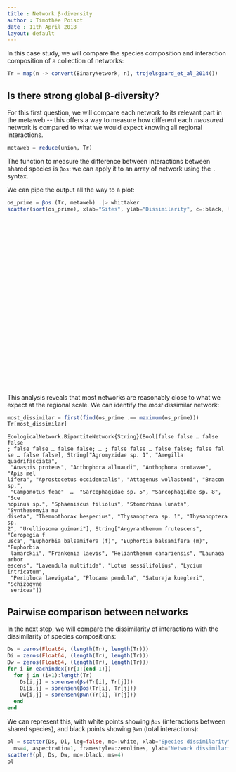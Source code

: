 ```yaml
---
title : Network β-diversity
author : Timothée Poisot
date : 11th April 2018
layout: default
---
```





In this case study, we will compare the species composition and interaction
composition of a collection of networks:

````julia
Tr = map(n -> convert(BinaryNetwork, n), trojelsgaard_et_al_2014())
````





## Is there strong global β-diversity?

For this first question, we will compare each network to its relevant part in
the metaweb -- this offers a way to measure how different each *measured*
network is compared to what we would expect knowing all regional interactions.

````julia
metaweb = reduce(union, Tr)
````





The function to measure the difference between interactions between shared
species is `βos`: we can apply it to an array of network using the `.` syntax.

We can pipe the output all the way to a plot:

````julia
os_prime = βos.(Tr, metaweb) .|> whittaker
scatter(sort(os_prime), xlab="Sites", ylab="Dissimilarity", c=:black, leg=false)
````



<div id="6b4bf2f9-98aa-4fa3-a27b-5ff1957da220" style="width:576px;height:384px;"></div>
<script>
PLOT = document.getElementById('6b4bf2f9-98aa-4fa3-a27b-5ff1957da220');
Plotly.plot(PLOT, [{"showlegend":true,"mode":"markers","xaxis":"x1","colorbar":{"title":""},"marker":{"symbol":"circle","color":["rgba(0, 0, 0, 1.000)","rgba(0, 0, 0, 1.000)","rgba(0, 0, 0, 1.000)","rgba(0, 0, 0, 1.000)","rgba(0, 0, 0, 1.000)","rgba(0, 0, 0, 1.000)","rgba(0, 0, 0, 1.000)","rgba(0, 0, 0, 1.000)","rgba(0, 0, 0, 1.000)","rgba(0, 0, 0, 1.000)","rgba(0, 0, 0, 1.000)","rgba(0, 0, 0, 1.000)","rgba(0, 0, 0, 1.000)","rgba(0, 0, 0, 1.000)"],"line":{"color":["rgba(0, 0, 0, 1.000)","rgba(0, 0, 0, 1.000)","rgba(0, 0, 0, 1.000)","rgba(0, 0, 0, 1.000)","rgba(0, 0, 0, 1.000)","rgba(0, 0, 0, 1.000)","rgba(0, 0, 0, 1.000)","rgba(0, 0, 0, 1.000)","rgba(0, 0, 0, 1.000)","rgba(0, 0, 0, 1.000)","rgba(0, 0, 0, 1.000)","rgba(0, 0, 0, 1.000)","rgba(0, 0, 0, 1.000)","rgba(0, 0, 0, 1.000)"],"width":1},"size":8},"y":[0.04895104895104896,0.17985611510791366,0.2139303482587065,0.21739130434782616,0.22535211267605626,0.2883435582822085,0.2919254658385093,0.30434782608695654,0.30927835051546393,0.323943661971831,0.32773109243697474,0.3491525423728814,0.3491525423728814,0.3568281938325992],"type":"scatter","name":"y1","yaxis":"y1","x":[1,2,3,4,5,6,7,8,9,10,11,12,13,14]}], {"showlegend":false,"paper_bgcolor":"rgba(255, 255, 255, 1.000)","xaxis1":{"showticklabels":true,"gridwidth":0.5,"tickvals":[2.5,5.0,7.5,10.0,12.5],"visible":true,"ticks":"inside","range":[0.61,14.39],"domain":[0.09508739792942547,0.9931649168853893],"tickmode":"array","linecolor":"rgba(0, 0, 0, 1.000)","showgrid":true,"title":"Sites","mirror":false,"tickangle":0,"showline":true,"gridcolor":"rgba(0, 0, 0, 0.100)","titlefont":{"color":"rgba(0, 0, 0, 1.000)","family":"sans-serif","size":15},"tickcolor":"rgb(0, 0, 0)","ticktext":["2.5","5.0","7.5","10.0","12.5"],"zeroline":false,"type":"-","tickfont":{"color":"rgba(0, 0, 0, 1.000)","family":"sans-serif","size":11},"zerolinecolor":"rgba(0, 0, 0, 1.000)","anchor":"y1"},"annotations":[],"height":384,"margin":{"l":0,"b":20,"r":0,"t":20},"plot_bgcolor":"rgba(255, 255, 255, 1.000)","yaxis1":{"showticklabels":true,"gridwidth":0.5,"tickvals":[0.05,0.1,0.15000000000000002,0.2,0.25,0.30000000000000004,0.35000000000000003],"visible":true,"ticks":"inside","range":[0.03971473460460245,0.36606450817904573],"domain":[0.07897368948673088,0.989747375328084],"tickmode":"array","linecolor":"rgba(0, 0, 0, 1.000)","showgrid":true,"title":"Dissimilarity","mirror":false,"tickangle":0,"showline":true,"gridcolor":"rgba(0, 0, 0, 0.100)","titlefont":{"color":"rgba(0, 0, 0, 1.000)","family":"sans-serif","size":15},"tickcolor":"rgb(0, 0, 0)","ticktext":["0.05","0.10","0.15","0.20","0.25","0.30","0.35"],"zeroline":false,"type":"-","tickfont":{"color":"rgba(0, 0, 0, 1.000)","family":"sans-serif","size":11},"zerolinecolor":"rgba(0, 0, 0, 1.000)","anchor":"x1"},"width":576});
</script>




This analysis reveals that most networks are reasonably close to what we expect
at the regional scale. We can identify the *most* dissimilar network:

````julia
most_dissimilar = first(find(os_prime .== maximum(os_prime)))
Tr[most_dissimilar]
````


````
EcologicalNetwork.BipartiteNetwork{String}(Bool[false false … false false
; false false … false false; … ; false false … false false; false fal
se … false false], String["Agromyzidae sp. 1", "Amegilla quadrifasciata",
 "Anaspis proteus", "Anthophora alluaudi", "Anthophora orotavae", "Apis mel
lifera", "Aprostocetus occidentalis", "Attagenus wollastoni", "Bracon sp.",
 "Camponotus feae"  …  "Sarcophagidae sp. 5", "Sarcophagidae sp. 8", "Sce
nopinus sp.", "Sphaeniscus filiolus", "Stomorhina lunata", "Synthesomyia nu
diseta", "Themnothorax hesperius", "Thysanoptera sp. 1", "Thysanoptera sp. 
2", "Urelliosoma guimari"], String["Argyranthemum frutescens", "Ceropegia f
usca", "Euphorbia balsamifera (f)", "Euphorbia balsamifera (m)", "Euphorbia
 lamarckii", "Frankenia laevis", "Helianthemum canariensis", "Launaea arbor
escens", "Lavendula multifida", "Lotus sessilifolius", "Lycium intricatum",
 "Periploca laevigata", "Plocama pendula", "Satureja kuegleri", "Schizogyne
 sericea"])
````





## Pairwise comparison between networks

In the next step, we will compare the dissimilarity of interactions with the
dissimilarity of species compositions:

````julia
Ds = zeros(Float64, (length(Tr), length(Tr)))
Di = zeros(Float64, (length(Tr), length(Tr)))
Dw = zeros(Float64, (length(Tr), length(Tr)))
for i in eachindex(Tr[1:(end-1)])
  for j in (i+1):length(Tr)
    Ds[i,j] = sorensen(βs(Tr[i], Tr[j]))
    Di[i,j] = sorensen(βos(Tr[i], Tr[j]))
    Dw[i,j] = sorensen(βwn(Tr[i], Tr[j]))
  end
end
````





We can represent this, with white points showing `βos` (interactions between
shared species), and black points showing `βwn` (total interactions):

````julia
pl = scatter(Ds, Di, leg=false, mc=:white, xlab="Species dissimilarity",
  ms=4, aspectratio=1, framestyle=:zerolines, ylab="Network dissimilarity")
scatter!(pl, Ds, Dw, mc=:black, ms=4)
pl
````



<div id="af5c252b-aaa1-40b4-994c-7e1396ab7766" style="width:576px;height:384px;"></div>
<script>
PLOT = document.getElementById('af5c252b-aaa1-40b4-994c-7e1396ab7766');
Plotly.plot(PLOT, [{"showlegend":true,"mode":"markers","xaxis":"x1","colorbar":{"title":""},"marker":{"symbol":"circle","color":["rgba(255, 255, 255, 1.000)","rgba(255, 255, 255, 1.000)","rgba(255, 255, 255, 1.000)","rgba(255, 255, 255, 1.000)","rgba(255, 255, 255, 1.000)","rgba(255, 255, 255, 1.000)","rgba(255, 255, 255, 1.000)","rgba(255, 255, 255, 1.000)","rgba(255, 255, 255, 1.000)","rgba(255, 255, 255, 1.000)","rgba(255, 255, 255, 1.000)","rgba(255, 255, 255, 1.000)","rgba(255, 255, 255, 1.000)","rgba(255, 255, 255, 1.000)"],"line":{"color":["rgba(0, 0, 0, 1.000)","rgba(0, 0, 0, 1.000)","rgba(0, 0, 0, 1.000)","rgba(0, 0, 0, 1.000)","rgba(0, 0, 0, 1.000)","rgba(0, 0, 0, 1.000)","rgba(0, 0, 0, 1.000)","rgba(0, 0, 0, 1.000)","rgba(0, 0, 0, 1.000)","rgba(0, 0, 0, 1.000)","rgba(0, 0, 0, 1.000)","rgba(0, 0, 0, 1.000)","rgba(0, 0, 0, 1.000)","rgba(0, 0, 0, 1.000)"],"width":1},"size":8},"y":[0.0,0.0,0.0,0.0,0.0,0.0,0.0,0.0,0.0,0.0,0.0,0.0,0.0,0.0],"type":"scatter","name":"y1","yaxis":"y1","x":[0.0,0.0,0.0,0.0,0.0,0.0,0.0,0.0,0.0,0.0,0.0,0.0,0.0,0.0]},{"showlegend":true,"mode":"markers","xaxis":"x1","colorbar":{"title":""},"marker":{"symbol":"circle","color":["rgba(255, 255, 255, 1.000)","rgba(255, 255, 255, 1.000)","rgba(255, 255, 255, 1.000)","rgba(255, 255, 255, 1.000)","rgba(255, 255, 255, 1.000)","rgba(255, 255, 255, 1.000)","rgba(255, 255, 255, 1.000)","rgba(255, 255, 255, 1.000)","rgba(255, 255, 255, 1.000)","rgba(255, 255, 255, 1.000)","rgba(255, 255, 255, 1.000)","rgba(255, 255, 255, 1.000)","rgba(255, 255, 255, 1.000)","rgba(255, 255, 255, 1.000)"],"line":{"color":["rgba(0, 0, 0, 1.000)","rgba(0, 0, 0, 1.000)","rgba(0, 0, 0, 1.000)","rgba(0, 0, 0, 1.000)","rgba(0, 0, 0, 1.000)","rgba(0, 0, 0, 1.000)","rgba(0, 0, 0, 1.000)","rgba(0, 0, 0, 1.000)","rgba(0, 0, 0, 1.000)","rgba(0, 0, 0, 1.000)","rgba(0, 0, 0, 1.000)","rgba(0, 0, 0, 1.000)","rgba(0, 0, 0, 1.000)","rgba(0, 0, 0, 1.000)"],"width":1},"size":8},"y":[0.5,0.0,0.0,0.0,0.0,0.0,0.0,0.0,0.0,0.0,0.0,0.0,0.0,0.0],"type":"scatter","name":"y2","yaxis":"y1","x":[0.15384615384615385,0.0,0.0,0.0,0.0,0.0,0.0,0.0,0.0,0.0,0.0,0.0,0.0,0.0]},{"showlegend":true,"mode":"markers","xaxis":"x1","colorbar":{"title":""},"marker":{"symbol":"circle","color":["rgba(255, 255, 255, 1.000)","rgba(255, 255, 255, 1.000)","rgba(255, 255, 255, 1.000)","rgba(255, 255, 255, 1.000)","rgba(255, 255, 255, 1.000)","rgba(255, 255, 255, 1.000)","rgba(255, 255, 255, 1.000)","rgba(255, 255, 255, 1.000)","rgba(255, 255, 255, 1.000)","rgba(255, 255, 255, 1.000)","rgba(255, 255, 255, 1.000)","rgba(255, 255, 255, 1.000)","rgba(255, 255, 255, 1.000)","rgba(255, 255, 255, 1.000)"],"line":{"color":["rgba(0, 0, 0, 1.000)","rgba(0, 0, 0, 1.000)","rgba(0, 0, 0, 1.000)","rgba(0, 0, 0, 1.000)","rgba(0, 0, 0, 1.000)","rgba(0, 0, 0, 1.000)","rgba(0, 0, 0, 1.000)","rgba(0, 0, 0, 1.000)","rgba(0, 0, 0, 1.000)","rgba(0, 0, 0, 1.000)","rgba(0, 0, 0, 1.000)","rgba(0, 0, 0, 1.000)","rgba(0, 0, 0, 1.000)","rgba(0, 0, 0, 1.000)"],"width":1},"size":8},"y":[0.5,0.6666666666666666,0.0,0.0,0.0,0.0,0.0,0.0,0.0,0.0,0.0,0.0,0.0,0.0],"type":"scatter","name":"y3","yaxis":"y1","x":[0.23853211009174313,0.22,0.0,0.0,0.0,0.0,0.0,0.0,0.0,0.0,0.0,0.0,0.0,0.0]},{"showlegend":true,"mode":"markers","xaxis":"x1","colorbar":{"title":""},"marker":{"symbol":"circle","color":["rgba(255, 255, 255, 1.000)","rgba(255, 255, 255, 1.000)","rgba(255, 255, 255, 1.000)","rgba(255, 255, 255, 1.000)","rgba(255, 255, 255, 1.000)","rgba(255, 255, 255, 1.000)","rgba(255, 255, 255, 1.000)","rgba(255, 255, 255, 1.000)","rgba(255, 255, 255, 1.000)","rgba(255, 255, 255, 1.000)","rgba(255, 255, 255, 1.000)","rgba(255, 255, 255, 1.000)","rgba(255, 255, 255, 1.000)","rgba(255, 255, 255, 1.000)"],"line":{"color":["rgba(0, 0, 0, 1.000)","rgba(0, 0, 0, 1.000)","rgba(0, 0, 0, 1.000)","rgba(0, 0, 0, 1.000)","rgba(0, 0, 0, 1.000)","rgba(0, 0, 0, 1.000)","rgba(0, 0, 0, 1.000)","rgba(0, 0, 0, 1.000)","rgba(0, 0, 0, 1.000)","rgba(0, 0, 0, 1.000)","rgba(0, 0, 0, 1.000)","rgba(0, 0, 0, 1.000)","rgba(0, 0, 0, 1.000)","rgba(0, 0, 0, 1.000)"],"width":1},"size":8},"y":[0.6666666666666666,0.6666666666666666,0.5714285714285714,0.0,0.0,0.0,0.0,0.0,0.0,0.0,0.0,0.0,0.0,0.0],"type":"scatter","name":"y4","yaxis":"y1","x":[0.2018348623853211,0.2,0.5869565217391305,0.0,0.0,0.0,0.0,0.0,0.0,0.0,0.0,0.0,0.0,0.0]},{"showlegend":true,"mode":"markers","xaxis":"x1","colorbar":{"title":""},"marker":{"symbol":"circle","color":["rgba(255, 255, 255, 1.000)","rgba(255, 255, 255, 1.000)","rgba(255, 255, 255, 1.000)","rgba(255, 255, 255, 1.000)","rgba(255, 255, 255, 1.000)","rgba(255, 255, 255, 1.000)","rgba(255, 255, 255, 1.000)","rgba(255, 255, 255, 1.000)","rgba(255, 255, 255, 1.000)","rgba(255, 255, 255, 1.000)","rgba(255, 255, 255, 1.000)","rgba(255, 255, 255, 1.000)","rgba(255, 255, 255, 1.000)","rgba(255, 255, 255, 1.000)"],"line":{"color":["rgba(0, 0, 0, 1.000)","rgba(0, 0, 0, 1.000)","rgba(0, 0, 0, 1.000)","rgba(0, 0, 0, 1.000)","rgba(0, 0, 0, 1.000)","rgba(0, 0, 0, 1.000)","rgba(0, 0, 0, 1.000)","rgba(0, 0, 0, 1.000)","rgba(0, 0, 0, 1.000)","rgba(0, 0, 0, 1.000)","rgba(0, 0, 0, 1.000)","rgba(0, 0, 0, 1.000)","rgba(0, 0, 0, 1.000)","rgba(0, 0, 0, 1.000)"],"width":1},"size":8},"y":[0.4583333333333333,0.5,0.4,0.47619047619047616,0.0,0.0,0.0,0.0,0.0,0.0,0.0,0.0,0.0,0.0],"type":"scatter","name":"y5","yaxis":"y1","x":[0.42592592592592593,0.16161616161616163,0.32967032967032966,0.26373626373626374,0.0,0.0,0.0,0.0,0.0,0.0,0.0,0.0,0.0,0.0]},{"showlegend":true,"mode":"markers","xaxis":"x1","colorbar":{"title":""},"marker":{"symbol":"circle","color":["rgba(255, 255, 255, 1.000)","rgba(255, 255, 255, 1.000)","rgba(255, 255, 255, 1.000)","rgba(255, 255, 255, 1.000)","rgba(255, 255, 255, 1.000)","rgba(255, 255, 255, 1.000)","rgba(255, 255, 255, 1.000)","rgba(255, 255, 255, 1.000)","rgba(255, 255, 255, 1.000)","rgba(255, 255, 255, 1.000)","rgba(255, 255, 255, 1.000)","rgba(255, 255, 255, 1.000)","rgba(255, 255, 255, 1.000)","rgba(255, 255, 255, 1.000)"],"line":{"color":["rgba(0, 0, 0, 1.000)","rgba(0, 0, 0, 1.000)","rgba(0, 0, 0, 1.000)","rgba(0, 0, 0, 1.000)","rgba(0, 0, 0, 1.000)","rgba(0, 0, 0, 1.000)","rgba(0, 0, 0, 1.000)","rgba(0, 0, 0, 1.000)","rgba(0, 0, 0, 1.000)","rgba(0, 0, 0, 1.000)","rgba(0, 0, 0, 1.000)","rgba(0, 0, 0, 1.000)","rgba(0, 0, 0, 1.000)","rgba(0, 0, 0, 1.000)"],"width":1},"size":8},"y":[0.6666666666666666,0.2857142857142857,0.46153846153846156,0.47058823529411764,0.6086956521739131,0.0,0.0,0.0,0.0,0.0,0.0,0.0,0.0,0.0],"type":"scatter","name":"y6","yaxis":"y1","x":[0.3888888888888889,0.16161616161616163,0.32967032967032966,0.26373626373626374,0.6222222222222222,0.0,0.0,0.0,0.0,0.0,0.0,0.0,0.0,0.0]},{"showlegend":true,"mode":"markers","xaxis":"x1","colorbar":{"title":""},"marker":{"symbol":"circle","color":["rgba(255, 255, 255, 1.000)","rgba(255, 255, 255, 1.000)","rgba(255, 255, 255, 1.000)","rgba(255, 255, 255, 1.000)","rgba(255, 255, 255, 1.000)","rgba(255, 255, 255, 1.000)","rgba(255, 255, 255, 1.000)","rgba(255, 255, 255, 1.000)","rgba(255, 255, 255, 1.000)","rgba(255, 255, 255, 1.000)","rgba(255, 255, 255, 1.000)","rgba(255, 255, 255, 1.000)","rgba(255, 255, 255, 1.000)","rgba(255, 255, 255, 1.000)"],"line":{"color":["rgba(0, 0, 0, 1.000)","rgba(0, 0, 0, 1.000)","rgba(0, 0, 0, 1.000)","rgba(0, 0, 0, 1.000)","rgba(0, 0, 0, 1.000)","rgba(0, 0, 0, 1.000)","rgba(0, 0, 0, 1.000)","rgba(0, 0, 0, 1.000)","rgba(0, 0, 0, 1.000)","rgba(0, 0, 0, 1.000)","rgba(0, 0, 0, 1.000)","rgba(0, 0, 0, 1.000)","rgba(0, 0, 0, 1.000)","rgba(0, 0, 0, 1.000)"],"width":1},"size":8},"y":[0.6071428571428571,0.2857142857142857,0.4166666666666667,0.5,0.3829787234042553,0.5405405405405406,0.0,0.0,0.0,0.0,0.0,0.0,0.0,0.0],"type":"scatter","name":"y7","yaxis":"y1","x":[0.41379310344827586,0.14953271028037382,0.2828282828282828,0.2828282828282828,0.46938775510204084,0.4489795918367347,0.0,0.0,0.0,0.0,0.0,0.0,0.0,0.0]},{"showlegend":true,"mode":"markers","xaxis":"x1","colorbar":{"title":""},"marker":{"symbol":"circle","color":["rgba(255, 255, 255, 1.000)","rgba(255, 255, 255, 1.000)","rgba(255, 255, 255, 1.000)","rgba(255, 255, 255, 1.000)","rgba(255, 255, 255, 1.000)","rgba(255, 255, 255, 1.000)","rgba(255, 255, 255, 1.000)","rgba(255, 255, 255, 1.000)","rgba(255, 255, 255, 1.000)","rgba(255, 255, 255, 1.000)","rgba(255, 255, 255, 1.000)","rgba(255, 255, 255, 1.000)","rgba(255, 255, 255, 1.000)","rgba(255, 255, 255, 1.000)"],"line":{"color":["rgba(0, 0, 0, 1.000)","rgba(0, 0, 0, 1.000)","rgba(0, 0, 0, 1.000)","rgba(0, 0, 0, 1.000)","rgba(0, 0, 0, 1.000)","rgba(0, 0, 0, 1.000)","rgba(0, 0, 0, 1.000)","rgba(0, 0, 0, 1.000)","rgba(0, 0, 0, 1.000)","rgba(0, 0, 0, 1.000)","rgba(0, 0, 0, 1.000)","rgba(0, 0, 0, 1.000)","rgba(0, 0, 0, 1.000)","rgba(0, 0, 0, 1.000)"],"width":1},"size":8},"y":[0.4266666666666667,0.2222222222222222,0.4375,0.4166666666666667,0.4727272727272727,0.4878048780487805,0.5405405405405406,0.0,0.0,0.0,0.0,0.0,0.0,0.0],"type":"scatter","name":"y8","yaxis":"y1","x":[0.4461538461538462,0.1652892561983471,0.3008849557522124,0.2831858407079646,0.42857142857142855,0.4107142857142857,0.6,0.0,0.0,0.0,0.0,0.0,0.0,0.0]},{"showlegend":true,"mode":"markers","xaxis":"x1","colorbar":{"title":""},"marker":{"symbol":"circle","color":["rgba(255, 255, 255, 1.000)","rgba(255, 255, 255, 1.000)","rgba(255, 255, 255, 1.000)","rgba(255, 255, 255, 1.000)","rgba(255, 255, 255, 1.000)","rgba(255, 255, 255, 1.000)","rgba(255, 255, 255, 1.000)","rgba(255, 255, 255, 1.000)","rgba(255, 255, 255, 1.000)","rgba(255, 255, 255, 1.000)","rgba(255, 255, 255, 1.000)","rgba(255, 255, 255, 1.000)","rgba(255, 255, 255, 1.000)","rgba(255, 255, 255, 1.000)"],"line":{"color":["rgba(0, 0, 0, 1.000)","rgba(0, 0, 0, 1.000)","rgba(0, 0, 0, 1.000)","rgba(0, 0, 0, 1.000)","rgba(0, 0, 0, 1.000)","rgba(0, 0, 0, 1.000)","rgba(0, 0, 0, 1.000)","rgba(0, 0, 0, 1.000)","rgba(0, 0, 0, 1.000)","rgba(0, 0, 0, 1.000)","rgba(0, 0, 0, 1.000)","rgba(0, 0, 0, 1.000)","rgba(0, 0, 0, 1.000)","rgba(0, 0, 0, 1.000)"],"width":1},"size":8},"y":[0.6732673267326733,0.5,0.36363636363636365,0.47058823529411764,0.5,0.5641025641025641,0.56,0.4507042253521127,0.0,0.0,0.0,0.0,0.0,0.0],"type":"scatter","name":"y9","yaxis":"y1","x":[0.5945945945945946,0.13725490196078433,0.2553191489361702,0.2127659574468085,0.3655913978494624,0.3870967741935484,0.37623762376237624,0.41739130434782606,0.0,0.0,0.0,0.0,0.0,0.0]},{"showlegend":true,"mode":"markers","xaxis":"x1","colorbar":{"title":""},"marker":{"symbol":"circle","color":["rgba(255, 255, 255, 1.000)","rgba(255, 255, 255, 1.000)","rgba(255, 255, 255, 1.000)","rgba(255, 255, 255, 1.000)","rgba(255, 255, 255, 1.000)","rgba(255, 255, 255, 1.000)","rgba(255, 255, 255, 1.000)","rgba(255, 255, 255, 1.000)","rgba(255, 255, 255, 1.000)","rgba(255, 255, 255, 1.000)","rgba(255, 255, 255, 1.000)","rgba(255, 255, 255, 1.000)","rgba(255, 255, 255, 1.000)","rgba(255, 255, 255, 1.000)"],"line":{"color":["rgba(0, 0, 0, 1.000)","rgba(0, 0, 0, 1.000)","rgba(0, 0, 0, 1.000)","rgba(0, 0, 0, 1.000)","rgba(0, 0, 0, 1.000)","rgba(0, 0, 0, 1.000)","rgba(0, 0, 0, 1.000)","rgba(0, 0, 0, 1.000)","rgba(0, 0, 0, 1.000)","rgba(0, 0, 0, 1.000)","rgba(0, 0, 0, 1.000)","rgba(0, 0, 0, 1.000)","rgba(0, 0, 0, 1.000)","rgba(0, 0, 0, 1.000)"],"width":1},"size":8},"y":[1.0,0.5,0.5,0.6666666666666666,0.4583333333333333,0.6666666666666666,0.6071428571428571,0.4266666666666667,0.6732673267326733,0.0,0.0,0.0,0.0,0.0],"type":"scatter","name":"y10","yaxis":"y1","x":[1.0,0.15384615384615385,0.23853211009174313,0.2018348623853211,0.42592592592592593,0.3888888888888889,0.41379310344827586,0.4461538461538462,0.5945945945945946,0.0,0.0,0.0,0.0,0.0]},{"showlegend":true,"mode":"markers","xaxis":"x1","colorbar":{"title":""},"marker":{"symbol":"circle","color":["rgba(255, 255, 255, 1.000)","rgba(255, 255, 255, 1.000)","rgba(255, 255, 255, 1.000)","rgba(255, 255, 255, 1.000)","rgba(255, 255, 255, 1.000)","rgba(255, 255, 255, 1.000)","rgba(255, 255, 255, 1.000)","rgba(255, 255, 255, 1.000)","rgba(255, 255, 255, 1.000)","rgba(255, 255, 255, 1.000)","rgba(255, 255, 255, 1.000)","rgba(255, 255, 255, 1.000)","rgba(255, 255, 255, 1.000)","rgba(255, 255, 255, 1.000)"],"line":{"color":["rgba(0, 0, 0, 1.000)","rgba(0, 0, 0, 1.000)","rgba(0, 0, 0, 1.000)","rgba(0, 0, 0, 1.000)","rgba(0, 0, 0, 1.000)","rgba(0, 0, 0, 1.000)","rgba(0, 0, 0, 1.000)","rgba(0, 0, 0, 1.000)","rgba(0, 0, 0, 1.000)","rgba(0, 0, 0, 1.000)","rgba(0, 0, 0, 1.000)","rgba(0, 0, 0, 1.000)","rgba(0, 0, 0, 1.000)","rgba(0, 0, 0, 1.000)"],"width":1},"size":8},"y":[0.5116279069767442,0.8,0.6666666666666666,0.5454545454545454,0.3225806451612903,0.5185185185185185,0.47619047619047616,0.5,0.5777777777777777,0.5116279069767442,0.0,0.0,0.0,0.0],"type":"scatter","name":"y11","yaxis":"y1","x":[0.3364485981308411,0.10204081632653061,0.2222222222222222,0.17777777777777778,0.3146067415730337,0.33707865168539325,0.3711340206185567,0.32432432432432434,0.391304347826087,0.3364485981308411,0.0,0.0,0.0,0.0]},{"showlegend":true,"mode":"markers","xaxis":"x1","colorbar":{"title":""},"marker":{"symbol":"circle","color":["rgba(255, 255, 255, 1.000)","rgba(255, 255, 255, 1.000)","rgba(255, 255, 255, 1.000)","rgba(255, 255, 255, 1.000)","rgba(255, 255, 255, 1.000)","rgba(255, 255, 255, 1.000)","rgba(255, 255, 255, 1.000)","rgba(255, 255, 255, 1.000)","rgba(255, 255, 255, 1.000)","rgba(255, 255, 255, 1.000)","rgba(255, 255, 255, 1.000)","rgba(255, 255, 255, 1.000)","rgba(255, 255, 255, 1.000)","rgba(255, 255, 255, 1.000)"],"line":{"color":["rgba(0, 0, 0, 1.000)","rgba(0, 0, 0, 1.000)","rgba(0, 0, 0, 1.000)","rgba(0, 0, 0, 1.000)","rgba(0, 0, 0, 1.000)","rgba(0, 0, 0, 1.000)","rgba(0, 0, 0, 1.000)","rgba(0, 0, 0, 1.000)","rgba(0, 0, 0, 1.000)","rgba(0, 0, 0, 1.000)","rgba(0, 0, 0, 1.000)","rgba(0, 0, 0, 1.000)","rgba(0, 0, 0, 1.000)","rgba(0, 0, 0, 1.000)"],"width":1},"size":8},"y":[0.3548387096774194,0.5,0.42424242424242425,0.6,0.4444444444444444,0.5217391304347826,0.4888888888888889,0.41935483870967744,0.5384615384615384,0.3548387096774194,0.6262626262626263,0.0,0.0,0.0],"type":"scatter","name":"y12","yaxis":"y1","x":[0.43478260869565216,0.18867924528301888,0.3469387755102041,0.2653061224489796,0.4329896907216495,0.4329896907216495,0.45714285714285713,0.42016806722689076,0.38,0.43478260869565216,0.6041666666666666,0.0,0.0,0.0]},{"showlegend":true,"mode":"markers","xaxis":"x1","colorbar":{"title":""},"marker":{"symbol":"circle","color":["rgba(255, 255, 255, 1.000)","rgba(255, 255, 255, 1.000)","rgba(255, 255, 255, 1.000)","rgba(255, 255, 255, 1.000)","rgba(255, 255, 255, 1.000)","rgba(255, 255, 255, 1.000)","rgba(255, 255, 255, 1.000)","rgba(255, 255, 255, 1.000)","rgba(255, 255, 255, 1.000)","rgba(255, 255, 255, 1.000)","rgba(255, 255, 255, 1.000)","rgba(255, 255, 255, 1.000)","rgba(255, 255, 255, 1.000)","rgba(255, 255, 255, 1.000)"],"line":{"color":["rgba(0, 0, 0, 1.000)","rgba(0, 0, 0, 1.000)","rgba(0, 0, 0, 1.000)","rgba(0, 0, 0, 1.000)","rgba(0, 0, 0, 1.000)","rgba(0, 0, 0, 1.000)","rgba(0, 0, 0, 1.000)","rgba(0, 0, 0, 1.000)","rgba(0, 0, 0, 1.000)","rgba(0, 0, 0, 1.000)","rgba(0, 0, 0, 1.000)","rgba(0, 0, 0, 1.000)","rgba(0, 0, 0, 1.000)","rgba(0, 0, 0, 1.000)"],"width":1},"size":8},"y":[0.47619047619047616,0.0,0.2857142857142857,0.6666666666666666,0.7777777777777778,0.6666666666666666,0.6666666666666666,0.6153846153846154,0.6060606060606061,0.47619047619047616,0.42424242424242425,0.5581395348837209,0.0,0.0],"type":"scatter","name":"y13","yaxis":"y1","x":[0.34615384615384615,0.06315789473684211,0.1839080459770115,0.13793103448275862,0.32558139534883723,0.3023255813953488,0.2765957446808511,0.24074074074074073,0.3595505617977528,0.34615384615384615,0.3764705882352941,0.43010752688172044,0.0,0.0]},{"showlegend":true,"mode":"markers","xaxis":"x1","colorbar":{"title":""},"marker":{"symbol":"circle","color":["rgba(255, 255, 255, 1.000)","rgba(255, 255, 255, 1.000)","rgba(255, 255, 255, 1.000)","rgba(255, 255, 255, 1.000)","rgba(255, 255, 255, 1.000)","rgba(255, 255, 255, 1.000)","rgba(255, 255, 255, 1.000)","rgba(255, 255, 255, 1.000)","rgba(255, 255, 255, 1.000)","rgba(255, 255, 255, 1.000)","rgba(255, 255, 255, 1.000)","rgba(255, 255, 255, 1.000)","rgba(255, 255, 255, 1.000)","rgba(255, 255, 255, 1.000)"],"line":{"color":["rgba(0, 0, 0, 1.000)","rgba(0, 0, 0, 1.000)","rgba(0, 0, 0, 1.000)","rgba(0, 0, 0, 1.000)","rgba(0, 0, 0, 1.000)","rgba(0, 0, 0, 1.000)","rgba(0, 0, 0, 1.000)","rgba(0, 0, 0, 1.000)","rgba(0, 0, 0, 1.000)","rgba(0, 0, 0, 1.000)","rgba(0, 0, 0, 1.000)","rgba(0, 0, 0, 1.000)","rgba(0, 0, 0, 1.000)","rgba(0, 0, 0, 1.000)"],"width":1},"size":8},"y":[0.52,0.0,0.25,0.2857142857142857,0.6,0.7692307692307693,0.5517241379310345,0.5161290322580645,0.6,0.52,0.5405405405405406,0.6190476190476191,0.7301587301587301,0.0],"type":"scatter","name":"y14","yaxis":"y1","x":[0.43636363636363634,0.07920792079207921,0.21505376344086022,0.1935483870967742,0.2826086956521739,0.2608695652173913,0.3,0.2982456140350877,0.4,0.43636363636363634,0.37362637362637363,0.36363636363636365,0.5227272727272727,0.0]},{"showlegend":true,"mode":"markers","xaxis":"x1","colorbar":{"title":""},"marker":{"symbol":"circle","color":["rgba(0, 0, 0, 1.000)","rgba(0, 0, 0, 1.000)","rgba(0, 0, 0, 1.000)","rgba(0, 0, 0, 1.000)","rgba(0, 0, 0, 1.000)","rgba(0, 0, 0, 1.000)","rgba(0, 0, 0, 1.000)","rgba(0, 0, 0, 1.000)","rgba(0, 0, 0, 1.000)","rgba(0, 0, 0, 1.000)","rgba(0, 0, 0, 1.000)","rgba(0, 0, 0, 1.000)","rgba(0, 0, 0, 1.000)","rgba(0, 0, 0, 1.000)"],"line":{"color":["rgba(0, 0, 0, 1.000)","rgba(0, 0, 0, 1.000)","rgba(0, 0, 0, 1.000)","rgba(0, 0, 0, 1.000)","rgba(0, 0, 0, 1.000)","rgba(0, 0, 0, 1.000)","rgba(0, 0, 0, 1.000)","rgba(0, 0, 0, 1.000)","rgba(0, 0, 0, 1.000)","rgba(0, 0, 0, 1.000)","rgba(0, 0, 0, 1.000)","rgba(0, 0, 0, 1.000)","rgba(0, 0, 0, 1.000)","rgba(0, 0, 0, 1.000)"],"width":1},"size":8},"y":[0.0,0.0,0.0,0.0,0.0,0.0,0.0,0.0,0.0,0.0,0.0,0.0,0.0,0.0],"type":"scatter","name":"y15","yaxis":"y1","x":[0.0,0.0,0.0,0.0,0.0,0.0,0.0,0.0,0.0,0.0,0.0,0.0,0.0,0.0]},{"showlegend":true,"mode":"markers","xaxis":"x1","colorbar":{"title":""},"marker":{"symbol":"circle","color":["rgba(0, 0, 0, 1.000)","rgba(0, 0, 0, 1.000)","rgba(0, 0, 0, 1.000)","rgba(0, 0, 0, 1.000)","rgba(0, 0, 0, 1.000)","rgba(0, 0, 0, 1.000)","rgba(0, 0, 0, 1.000)","rgba(0, 0, 0, 1.000)","rgba(0, 0, 0, 1.000)","rgba(0, 0, 0, 1.000)","rgba(0, 0, 0, 1.000)","rgba(0, 0, 0, 1.000)","rgba(0, 0, 0, 1.000)","rgba(0, 0, 0, 1.000)"],"line":{"color":["rgba(0, 0, 0, 1.000)","rgba(0, 0, 0, 1.000)","rgba(0, 0, 0, 1.000)","rgba(0, 0, 0, 1.000)","rgba(0, 0, 0, 1.000)","rgba(0, 0, 0, 1.000)","rgba(0, 0, 0, 1.000)","rgba(0, 0, 0, 1.000)","rgba(0, 0, 0, 1.000)","rgba(0, 0, 0, 1.000)","rgba(0, 0, 0, 1.000)","rgba(0, 0, 0, 1.000)","rgba(0, 0, 0, 1.000)","rgba(0, 0, 0, 1.000)"],"width":1},"size":8},"y":[0.024390243902439025,0.0,0.0,0.0,0.0,0.0,0.0,0.0,0.0,0.0,0.0,0.0,0.0,0.0],"type":"scatter","name":"y16","yaxis":"y1","x":[0.15384615384615385,0.0,0.0,0.0,0.0,0.0,0.0,0.0,0.0,0.0,0.0,0.0,0.0,0.0]},{"showlegend":true,"mode":"markers","xaxis":"x1","colorbar":{"title":""},"marker":{"symbol":"circle","color":["rgba(0, 0, 0, 1.000)","rgba(0, 0, 0, 1.000)","rgba(0, 0, 0, 1.000)","rgba(0, 0, 0, 1.000)","rgba(0, 0, 0, 1.000)","rgba(0, 0, 0, 1.000)","rgba(0, 0, 0, 1.000)","rgba(0, 0, 0, 1.000)","rgba(0, 0, 0, 1.000)","rgba(0, 0, 0, 1.000)","rgba(0, 0, 0, 1.000)","rgba(0, 0, 0, 1.000)","rgba(0, 0, 0, 1.000)","rgba(0, 0, 0, 1.000)"],"line":{"color":["rgba(0, 0, 0, 1.000)","rgba(0, 0, 0, 1.000)","rgba(0, 0, 0, 1.000)","rgba(0, 0, 0, 1.000)","rgba(0, 0, 0, 1.000)","rgba(0, 0, 0, 1.000)","rgba(0, 0, 0, 1.000)","rgba(0, 0, 0, 1.000)","rgba(0, 0, 0, 1.000)","rgba(0, 0, 0, 1.000)","rgba(0, 0, 0, 1.000)","rgba(0, 0, 0, 1.000)","rgba(0, 0, 0, 1.000)","rgba(0, 0, 0, 1.000)"],"width":1},"size":8},"y":[0.06622516556291391,0.11382113821138211,0.0,0.0,0.0,0.0,0.0,0.0,0.0,0.0,0.0,0.0,0.0,0.0],"type":"scatter","name":"y17","yaxis":"y1","x":[0.23853211009174313,0.22,0.0,0.0,0.0,0.0,0.0,0.0,0.0,0.0,0.0,0.0,0.0,0.0]},{"showlegend":true,"mode":"markers","xaxis":"x1","colorbar":{"title":""},"marker":{"symbol":"circle","color":["rgba(0, 0, 0, 1.000)","rgba(0, 0, 0, 1.000)","rgba(0, 0, 0, 1.000)","rgba(0, 0, 0, 1.000)","rgba(0, 0, 0, 1.000)","rgba(0, 0, 0, 1.000)","rgba(0, 0, 0, 1.000)","rgba(0, 0, 0, 1.000)","rgba(0, 0, 0, 1.000)","rgba(0, 0, 0, 1.000)","rgba(0, 0, 0, 1.000)","rgba(0, 0, 0, 1.000)","rgba(0, 0, 0, 1.000)","rgba(0, 0, 0, 1.000)"],"line":{"color":["rgba(0, 0, 0, 1.000)","rgba(0, 0, 0, 1.000)","rgba(0, 0, 0, 1.000)","rgba(0, 0, 0, 1.000)","rgba(0, 0, 0, 1.000)","rgba(0, 0, 0, 1.000)","rgba(0, 0, 0, 1.000)","rgba(0, 0, 0, 1.000)","rgba(0, 0, 0, 1.000)","rgba(0, 0, 0, 1.000)","rgba(0, 0, 0, 1.000)","rgba(0, 0, 0, 1.000)","rgba(0, 0, 0, 1.000)","rgba(0, 0, 0, 1.000)"],"width":1},"size":8},"y":[0.06535947712418301,0.096,0.35714285714285715,0.0,0.0,0.0,0.0,0.0,0.0,0.0,0.0,0.0,0.0,0.0],"type":"scatter","name":"y18","yaxis":"y1","x":[0.2018348623853211,0.2,0.5869565217391305,0.0,0.0,0.0,0.0,0.0,0.0,0.0,0.0,0.0,0.0,0.0]},{"showlegend":true,"mode":"markers","xaxis":"x1","colorbar":{"title":""},"marker":{"symbol":"circle","color":["rgba(0, 0, 0, 1.000)","rgba(0, 0, 0, 1.000)","rgba(0, 0, 0, 1.000)","rgba(0, 0, 0, 1.000)","rgba(0, 0, 0, 1.000)","rgba(0, 0, 0, 1.000)","rgba(0, 0, 0, 1.000)","rgba(0, 0, 0, 1.000)","rgba(0, 0, 0, 1.000)","rgba(0, 0, 0, 1.000)","rgba(0, 0, 0, 1.000)","rgba(0, 0, 0, 1.000)","rgba(0, 0, 0, 1.000)","rgba(0, 0, 0, 1.000)"],"line":{"color":["rgba(0, 0, 0, 1.000)","rgba(0, 0, 0, 1.000)","rgba(0, 0, 0, 1.000)","rgba(0, 0, 0, 1.000)","rgba(0, 0, 0, 1.000)","rgba(0, 0, 0, 1.000)","rgba(0, 0, 0, 1.000)","rgba(0, 0, 0, 1.000)","rgba(0, 0, 0, 1.000)","rgba(0, 0, 0, 1.000)","rgba(0, 0, 0, 1.000)","rgba(0, 0, 0, 1.000)","rgba(0, 0, 0, 1.000)","rgba(0, 0, 0, 1.000)"],"width":1},"size":8},"y":[0.12571428571428572,0.027210884353741496,0.08955223880597014,0.07352941176470588,0.0,0.0,0.0,0.0,0.0,0.0,0.0,0.0,0.0,0.0],"type":"scatter","name":"y19","yaxis":"y1","x":[0.42592592592592593,0.16161616161616163,0.32967032967032966,0.26373626373626374,0.0,0.0,0.0,0.0,0.0,0.0,0.0,0.0,0.0,0.0]},{"showlegend":true,"mode":"markers","xaxis":"x1","colorbar":{"title":""},"marker":{"symbol":"circle","color":["rgba(0, 0, 0, 1.000)","rgba(0, 0, 0, 1.000)","rgba(0, 0, 0, 1.000)","rgba(0, 0, 0, 1.000)","rgba(0, 0, 0, 1.000)","rgba(0, 0, 0, 1.000)","rgba(0, 0, 0, 1.000)","rgba(0, 0, 0, 1.000)","rgba(0, 0, 0, 1.000)","rgba(0, 0, 0, 1.000)","rgba(0, 0, 0, 1.000)","rgba(0, 0, 0, 1.000)","rgba(0, 0, 0, 1.000)","rgba(0, 0, 0, 1.000)"],"line":{"color":["rgba(0, 0, 0, 1.000)","rgba(0, 0, 0, 1.000)","rgba(0, 0, 0, 1.000)","rgba(0, 0, 0, 1.000)","rgba(0, 0, 0, 1.000)","rgba(0, 0, 0, 1.000)","rgba(0, 0, 0, 1.000)","rgba(0, 0, 0, 1.000)","rgba(0, 0, 0, 1.000)","rgba(0, 0, 0, 1.000)","rgba(0, 0, 0, 1.000)","rgba(0, 0, 0, 1.000)","rgba(0, 0, 0, 1.000)","rgba(0, 0, 0, 1.000)"],"width":1},"size":8},"y":[0.15584415584415584,0.015873015873015872,0.10619469026548672,0.06956521739130435,0.40875912408759124,0.0,0.0,0.0,0.0,0.0,0.0,0.0,0.0,0.0],"type":"scatter","name":"y20","yaxis":"y1","x":[0.3888888888888889,0.16161616161616163,0.32967032967032966,0.26373626373626374,0.6222222222222222,0.0,0.0,0.0,0.0,0.0,0.0,0.0,0.0,0.0]},{"showlegend":true,"mode":"markers","xaxis":"x1","colorbar":{"title":""},"marker":{"symbol":"circle","color":["rgba(0, 0, 0, 1.000)","rgba(0, 0, 0, 1.000)","rgba(0, 0, 0, 1.000)","rgba(0, 0, 0, 1.000)","rgba(0, 0, 0, 1.000)","rgba(0, 0, 0, 1.000)","rgba(0, 0, 0, 1.000)","rgba(0, 0, 0, 1.000)","rgba(0, 0, 0, 1.000)","rgba(0, 0, 0, 1.000)","rgba(0, 0, 0, 1.000)","rgba(0, 0, 0, 1.000)","rgba(0, 0, 0, 1.000)","rgba(0, 0, 0, 1.000)"],"line":{"color":["rgba(0, 0, 0, 1.000)","rgba(0, 0, 0, 1.000)","rgba(0, 0, 0, 1.000)","rgba(0, 0, 0, 1.000)","rgba(0, 0, 0, 1.000)","rgba(0, 0, 0, 1.000)","rgba(0, 0, 0, 1.000)","rgba(0, 0, 0, 1.000)","rgba(0, 0, 0, 1.000)","rgba(0, 0, 0, 1.000)","rgba(0, 0, 0, 1.000)","rgba(0, 0, 0, 1.000)","rgba(0, 0, 0, 1.000)","rgba(0, 0, 0, 1.000)"],"width":1},"size":8},"y":[0.20118343195266272,0.014184397163120567,0.078125,0.07692307692307693,0.11842105263157894,0.15267175572519084,0.0,0.0,0.0,0.0,0.0,0.0,0.0,0.0],"type":"scatter","name":"y21","yaxis":"y1","x":[0.41379310344827586,0.14953271028037382,0.2828282828282828,0.2828282828282828,0.46938775510204084,0.4489795918367347,0.0,0.0,0.0,0.0,0.0,0.0,0.0,0.0]},{"showlegend":true,"mode":"markers","xaxis":"x1","colorbar":{"title":""},"marker":{"symbol":"circle","color":["rgba(0, 0, 0, 1.000)","rgba(0, 0, 0, 1.000)","rgba(0, 0, 0, 1.000)","rgba(0, 0, 0, 1.000)","rgba(0, 0, 0, 1.000)","rgba(0, 0, 0, 1.000)","rgba(0, 0, 0, 1.000)","rgba(0, 0, 0, 1.000)","rgba(0, 0, 0, 1.000)","rgba(0, 0, 0, 1.000)","rgba(0, 0, 0, 1.000)","rgba(0, 0, 0, 1.000)","rgba(0, 0, 0, 1.000)","rgba(0, 0, 0, 1.000)"],"line":{"color":["rgba(0, 0, 0, 1.000)","rgba(0, 0, 0, 1.000)","rgba(0, 0, 0, 1.000)","rgba(0, 0, 0, 1.000)","rgba(0, 0, 0, 1.000)","rgba(0, 0, 0, 1.000)","rgba(0, 0, 0, 1.000)","rgba(0, 0, 0, 1.000)","rgba(0, 0, 0, 1.000)","rgba(0, 0, 0, 1.000)","rgba(0, 0, 0, 1.000)","rgba(0, 0, 0, 1.000)","rgba(0, 0, 0, 1.000)","rgba(0, 0, 0, 1.000)"],"width":1},"size":8},"y":[0.16666666666666666,0.012195121951219513,0.09271523178807947,0.06535947712418301,0.14857142857142858,0.12987012987012986,0.35502958579881655,0.0,0.0,0.0,0.0,0.0,0.0,0.0],"type":"scatter","name":"y22","yaxis":"y1","x":[0.4461538461538462,0.1652892561983471,0.3008849557522124,0.2831858407079646,0.42857142857142855,0.4107142857142857,0.6,0.0,0.0,0.0,0.0,0.0,0.0,0.0]},{"showlegend":true,"mode":"markers","xaxis":"x1","colorbar":{"title":""},"marker":{"symbol":"circle","color":["rgba(0, 0, 0, 1.000)","rgba(0, 0, 0, 1.000)","rgba(0, 0, 0, 1.000)","rgba(0, 0, 0, 1.000)","rgba(0, 0, 0, 1.000)","rgba(0, 0, 0, 1.000)","rgba(0, 0, 0, 1.000)","rgba(0, 0, 0, 1.000)","rgba(0, 0, 0, 1.000)","rgba(0, 0, 0, 1.000)","rgba(0, 0, 0, 1.000)","rgba(0, 0, 0, 1.000)","rgba(0, 0, 0, 1.000)","rgba(0, 0, 0, 1.000)"],"line":{"color":["rgba(0, 0, 0, 1.000)","rgba(0, 0, 0, 1.000)","rgba(0, 0, 0, 1.000)","rgba(0, 0, 0, 1.000)","rgba(0, 0, 0, 1.000)","rgba(0, 0, 0, 1.000)","rgba(0, 0, 0, 1.000)","rgba(0, 0, 0, 1.000)","rgba(0, 0, 0, 1.000)","rgba(0, 0, 0, 1.000)","rgba(0, 0, 0, 1.000)","rgba(0, 0, 0, 1.000)","rgba(0, 0, 0, 1.000)","rgba(0, 0, 0, 1.000)"],"width":1},"size":8},"y":[0.40476190476190477,0.014285714285714285,0.06299212598425197,0.06201550387596899,0.15894039735099338,0.16923076923076924,0.19310344827586207,0.19047619047619047,0.0,0.0,0.0,0.0,0.0,0.0],"type":"scatter","name":"y23","yaxis":"y1","x":[0.5945945945945946,0.13725490196078433,0.2553191489361702,0.2127659574468085,0.3655913978494624,0.3870967741935484,0.37623762376237624,0.41739130434782606,0.0,0.0,0.0,0.0,0.0,0.0]},{"showlegend":true,"mode":"markers","xaxis":"x1","colorbar":{"title":""},"marker":{"symbol":"circle","color":["rgba(0, 0, 0, 1.000)","rgba(0, 0, 0, 1.000)","rgba(0, 0, 0, 1.000)","rgba(0, 0, 0, 1.000)","rgba(0, 0, 0, 1.000)","rgba(0, 0, 0, 1.000)","rgba(0, 0, 0, 1.000)","rgba(0, 0, 0, 1.000)","rgba(0, 0, 0, 1.000)","rgba(0, 0, 0, 1.000)","rgba(0, 0, 0, 1.000)","rgba(0, 0, 0, 1.000)","rgba(0, 0, 0, 1.000)","rgba(0, 0, 0, 1.000)"],"line":{"color":["rgba(0, 0, 0, 1.000)","rgba(0, 0, 0, 1.000)","rgba(0, 0, 0, 1.000)","rgba(0, 0, 0, 1.000)","rgba(0, 0, 0, 1.000)","rgba(0, 0, 0, 1.000)","rgba(0, 0, 0, 1.000)","rgba(0, 0, 0, 1.000)","rgba(0, 0, 0, 1.000)","rgba(0, 0, 0, 1.000)","rgba(0, 0, 0, 1.000)","rgba(0, 0, 0, 1.000)","rgba(0, 0, 0, 1.000)","rgba(0, 0, 0, 1.000)"],"width":1},"size":8},"y":[1.0,0.024390243902439025,0.06622516556291391,0.06535947712418301,0.12571428571428572,0.15584415584415584,0.20118343195266272,0.16666666666666666,0.40476190476190477,0.0,0.0,0.0,0.0,0.0],"type":"scatter","name":"y24","yaxis":"y1","x":[1.0,0.15384615384615385,0.23853211009174313,0.2018348623853211,0.42592592592592593,0.3888888888888889,0.41379310344827586,0.4461538461538462,0.5945945945945946,0.0,0.0,0.0,0.0,0.0]},{"showlegend":true,"mode":"markers","xaxis":"x1","colorbar":{"title":""},"marker":{"symbol":"circle","color":["rgba(0, 0, 0, 1.000)","rgba(0, 0, 0, 1.000)","rgba(0, 0, 0, 1.000)","rgba(0, 0, 0, 1.000)","rgba(0, 0, 0, 1.000)","rgba(0, 0, 0, 1.000)","rgba(0, 0, 0, 1.000)","rgba(0, 0, 0, 1.000)","rgba(0, 0, 0, 1.000)","rgba(0, 0, 0, 1.000)","rgba(0, 0, 0, 1.000)","rgba(0, 0, 0, 1.000)","rgba(0, 0, 0, 1.000)","rgba(0, 0, 0, 1.000)"],"line":{"color":["rgba(0, 0, 0, 1.000)","rgba(0, 0, 0, 1.000)","rgba(0, 0, 0, 1.000)","rgba(0, 0, 0, 1.000)","rgba(0, 0, 0, 1.000)","rgba(0, 0, 0, 1.000)","rgba(0, 0, 0, 1.000)","rgba(0, 0, 0, 1.000)","rgba(0, 0, 0, 1.000)","rgba(0, 0, 0, 1.000)","rgba(0, 0, 0, 1.000)","rgba(0, 0, 0, 1.000)","rgba(0, 0, 0, 1.000)","rgba(0, 0, 0, 1.000)"],"width":1},"size":8},"y":[0.13496932515337423,0.02962962962962963,0.08196721311475409,0.04838709677419355,0.0684931506849315,0.112,0.14285714285714285,0.13496932515337423,0.18705035971223022,0.13496932515337423,0.0,0.0,0.0,0.0],"type":"scatter","name":"y25","yaxis":"y1","x":[0.3364485981308411,0.10204081632653061,0.2222222222222222,0.17777777777777778,0.3146067415730337,0.33707865168539325,0.3711340206185567,0.32432432432432434,0.391304347826087,0.3364485981308411,0.0,0.0,0.0,0.0]},{"showlegend":true,"mode":"markers","xaxis":"x1","colorbar":{"title":""},"marker":{"symbol":"circle","color":["rgba(0, 0, 0, 1.000)","rgba(0, 0, 0, 1.000)","rgba(0, 0, 0, 1.000)","rgba(0, 0, 0, 1.000)","rgba(0, 0, 0, 1.000)","rgba(0, 0, 0, 1.000)","rgba(0, 0, 0, 1.000)","rgba(0, 0, 0, 1.000)","rgba(0, 0, 0, 1.000)","rgba(0, 0, 0, 1.000)","rgba(0, 0, 0, 1.000)","rgba(0, 0, 0, 1.000)","rgba(0, 0, 0, 1.000)","rgba(0, 0, 0, 1.000)"],"line":{"color":["rgba(0, 0, 0, 1.000)","rgba(0, 0, 0, 1.000)","rgba(0, 0, 0, 1.000)","rgba(0, 0, 0, 1.000)","rgba(0, 0, 0, 1.000)","rgba(0, 0, 0, 1.000)","rgba(0, 0, 0, 1.000)","rgba(0, 0, 0, 1.000)","rgba(0, 0, 0, 1.000)","rgba(0, 0, 0, 1.000)","rgba(0, 0, 0, 1.000)","rgba(0, 0, 0, 1.000)","rgba(0, 0, 0, 1.000)","rgba(0, 0, 0, 1.000)"],"width":1},"size":8},"y":[0.125,0.04054054054054054,0.1037037037037037,0.08759124087591241,0.1509433962264151,0.17391304347826086,0.1437908496732026,0.14772727272727273,0.18421052631578946,0.125,0.4217687074829932,0.0,0.0,0.0],"type":"scatter","name":"y26","yaxis":"y1","x":[0.43478260869565216,0.18867924528301888,0.3469387755102041,0.2653061224489796,0.4329896907216495,0.4329896907216495,0.45714285714285713,0.42016806722689076,0.38,0.43478260869565216,0.6041666666666666,0.0,0.0,0.0]},{"showlegend":true,"mode":"markers","xaxis":"x1","colorbar":{"title":""},"marker":{"symbol":"circle","color":["rgba(0, 0, 0, 1.000)","rgba(0, 0, 0, 1.000)","rgba(0, 0, 0, 1.000)","rgba(0, 0, 0, 1.000)","rgba(0, 0, 0, 1.000)","rgba(0, 0, 0, 1.000)","rgba(0, 0, 0, 1.000)","rgba(0, 0, 0, 1.000)","rgba(0, 0, 0, 1.000)","rgba(0, 0, 0, 1.000)","rgba(0, 0, 0, 1.000)","rgba(0, 0, 0, 1.000)","rgba(0, 0, 0, 1.000)","rgba(0, 0, 0, 1.000)"],"line":{"color":["rgba(0, 0, 0, 1.000)","rgba(0, 0, 0, 1.000)","rgba(0, 0, 0, 1.000)","rgba(0, 0, 0, 1.000)","rgba(0, 0, 0, 1.000)","rgba(0, 0, 0, 1.000)","rgba(0, 0, 0, 1.000)","rgba(0, 0, 0, 1.000)","rgba(0, 0, 0, 1.000)","rgba(0, 0, 0, 1.000)","rgba(0, 0, 0, 1.000)","rgba(0, 0, 0, 1.000)","rgba(0, 0, 0, 1.000)","rgba(0, 0, 0, 1.000)"],"width":1},"size":8},"y":[0.13333333333333333,0.0,0.01834862385321101,0.018018018018018018,0.10526315789473684,0.08928571428571429,0.12598425196850394,0.10666666666666667,0.15873015873015872,0.13333333333333333,0.11570247933884298,0.1791044776119403,0.0,0.0],"type":"scatter","name":"y27","yaxis":"y1","x":[0.34615384615384615,0.06315789473684211,0.1839080459770115,0.13793103448275862,0.32558139534883723,0.3023255813953488,0.2765957446808511,0.24074074074074073,0.3595505617977528,0.34615384615384615,0.3764705882352941,0.43010752688172044,0.0,0.0]},{"showlegend":true,"mode":"markers","xaxis":"x1","colorbar":{"title":""},"marker":{"symbol":"circle","color":["rgba(0, 0, 0, 1.000)","rgba(0, 0, 0, 1.000)","rgba(0, 0, 0, 1.000)","rgba(0, 0, 0, 1.000)","rgba(0, 0, 0, 1.000)","rgba(0, 0, 0, 1.000)","rgba(0, 0, 0, 1.000)","rgba(0, 0, 0, 1.000)","rgba(0, 0, 0, 1.000)","rgba(0, 0, 0, 1.000)","rgba(0, 0, 0, 1.000)","rgba(0, 0, 0, 1.000)","rgba(0, 0, 0, 1.000)","rgba(0, 0, 0, 1.000)"],"line":{"color":["rgba(0, 0, 0, 1.000)","rgba(0, 0, 0, 1.000)","rgba(0, 0, 0, 1.000)","rgba(0, 0, 0, 1.000)","rgba(0, 0, 0, 1.000)","rgba(0, 0, 0, 1.000)","rgba(0, 0, 0, 1.000)","rgba(0, 0, 0, 1.000)","rgba(0, 0, 0, 1.000)","rgba(0, 0, 0, 1.000)","rgba(0, 0, 0, 1.000)","rgba(0, 0, 0, 1.000)","rgba(0, 0, 0, 1.000)","rgba(0, 0, 0, 1.000)"],"width":1},"size":8},"y":[0.16993464052287582,0.0,0.017857142857142856,0.017543859649122806,0.08823529411764706,0.08695652173913043,0.12307692307692308,0.10457516339869281,0.18604651162790697,0.16993464052287582,0.16129032258064516,0.1897810218978102,0.4144144144144144,0.0],"type":"scatter","name":"y28","yaxis":"y1","x":[0.43636363636363634,0.07920792079207921,0.21505376344086022,0.1935483870967742,0.2826086956521739,0.2608695652173913,0.3,0.2982456140350877,0.4,0.43636363636363634,0.37362637362637363,0.36363636363636365,0.5227272727272727,0.0]}], {"showlegend":false,"paper_bgcolor":"rgba(255, 255, 255, 1.000)","xaxis1":{"showticklabels":true,"gridwidth":0.5,"tickvals":[0.0,0.25,0.5,0.75,1.0],"visible":true,"ticks":"inside","range":[-0.03,1.03],"domain":[0.240534928793623,0.8477173860211918],"tickmode":"array","linecolor":"rgba(0, 0, 0, 1.000)","showgrid":true,"title":"Species dissimilarity","mirror":false,"tickangle":0,"showline":false,"gridcolor":"rgba(0, 0, 0, 0.100)","titlefont":{"color":"rgba(0, 0, 0, 1.000)","family":"sans-serif","size":15},"tickcolor":"rgba(0, 0, 0, 0.000)","ticktext":["0.00","0.25","0.50","0.75","1.00"],"zeroline":true,"type":"-","tickfont":{"color":"rgba(0, 0, 0, 1.000)","family":"sans-serif","size":11},"zerolinecolor":"rgba(0, 0, 0, 1.000)","anchor":"y1"},"annotations":[],"height":384,"margin":{"l":0,"b":20,"r":0,"t":20},"plot_bgcolor":"rgba(255, 255, 255, 1.000)","yaxis1":{"showticklabels":true,"gridwidth":0.5,"tickvals":[0.0,0.25,0.5,0.75,1.0],"visible":true,"ticks":"inside","range":[-0.03,1.03],"domain":[0.07897368948673088,0.989747375328084],"tickmode":"array","linecolor":"rgba(0, 0, 0, 1.000)","showgrid":true,"title":"Network dissimilarity","mirror":false,"tickangle":0,"showline":false,"gridcolor":"rgba(0, 0, 0, 0.100)","titlefont":{"color":"rgba(0, 0, 0, 1.000)","family":"sans-serif","size":15},"tickcolor":"rgba(0, 0, 0, 0.000)","ticktext":["0.00","0.25","0.50","0.75","1.00"],"zeroline":true,"type":"-","tickfont":{"color":"rgba(0, 0, 0, 1.000)","family":"sans-serif","size":11},"zerolinecolor":"rgba(0, 0, 0, 1.000)","anchor":"x1"},"width":576});
</script>

